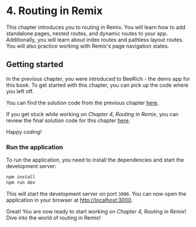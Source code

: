 # 4. Routing in Remix

This chapter introduces you to routing in Remix. You will learn how to add standalone pages, nested routes, and dynamic routes to your app. Additionally, you will learn about index routes and pathless layout routes. You will also practice working with Remix's page navigation states.

## Getting started

In the previous chapter, you were introduced to BeeRich - the demo app for this book. To get started with this chapter, you can pick up the code where you left off.

You can find the solution code from the previous chapter [here](../../03-deployment-targets-adapters-and-stacks/bee-rich/).

If you get stuck while working on _Chapter 4, Routing in Remix_, you can review the final solution code for this chapter [here](./solution/).

Happy coding!

### Run the application

To run the application, you need to install the dependencies and start the development server:

```sh
npm install
npm run dev
```

This will start the development server on port `3000`. You can now open the application in your browser at [http://localhost:3000](http://localhost:3000).

Great! You are now ready to start working on _Chapter 4, Routing in Remix_! Dive into the world of routing in Remix!
